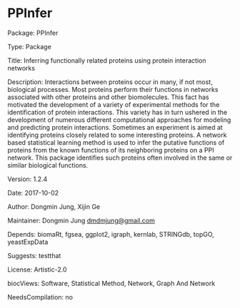 # PPInfer

Package: PPInfer

Type: Package

Title: Inferring functionally related proteins using protein interaction networks

Description: Interactions between proteins occur in many, if not most, biological processes. Most proteins perform their functions in networks associated with other proteins and other biomolecules. This fact has motivated the development of a variety of experimental methods for the identification of protein interactions. This variety has in turn ushered in the development of numerous different computational approaches for modeling and predicting protein interactions. Sometimes an experiment is aimed at identifying proteins closely related to some interesting proteins. A network based statistical learning method is used to infer the putative functions of proteins from the known functions of its neighboring proteins on a PPI network. This package identifies such proteins often involved in the same or similar biological functions.

Version: 1.2.4

Date: 2017-10-02

Author: Dongmin Jung, Xijin Ge

Maintainer: Dongmin Jung <dmdmjung@gmail.com>

Depends: biomaRt, fgsea, ggplot2, igraph, kernlab, STRINGdb, topGO, yeastExpData

Suggests: testthat

License: Artistic-2.0

biocViews: Software, Statistical Method, Network, Graph And Network

NeedsCompilation: no






